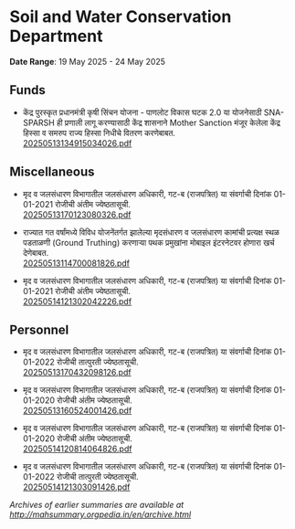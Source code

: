 # Soil and Water Conservation Department

**Date Range**: 19 May 2025 - 24 May 2025


## Funds
- केंद्र पुरस्कृत प्रधानमंत्री कृषी सिंचन योजना - पाणलोट विकास घटक 2.0 या योजनेसाठी SNA-SPARSH ही प्रणाली लागू करण्यासाठी केंद्र शासनाने Mother Sanction मंजूर केलेला केंद्र हिस्सा व समरुप राज्य हिस्सा निधीचे वितरण करणेबाबत.\
  [20250513134915034026.pdf](https://gr.maharashtra.gov.in/assets/public/20250513134915034026.pdf)

## Miscellaneous
- मृद व जलसंधारण विभागातील जलसंधारण अधिकारी, गट-ब (राजपत्रित) या संवर्गाची दिनांक 01-01-2021 रोजीची अंतीम ज्येष्ठतासूची.\
  [20250513170123080326.pdf](https://gr.maharashtra.gov.in/assets/public/20250513170123080326.pdf)

- राज्यात गत वर्षांमध्ये विविध योजनेंतर्गत झालेल्या मृदसंधारण  व जलसंधारण कामांची प्रत्यक्ष स्थळ पडताळणी (Ground Truthing) करणाऱ्या पथक प्रमुखांना मोबाइल इंटरनेटवर होणारा खर्च देणेबाबत.\
  [20250513114700081826.pdf](https://gr.maharashtra.gov.in/assets/public/20250513114700081826.pdf)

- मृद व जलसंधारण विभागातील जलसंधारण अधिकारी, गट-ब (राजपत्रित) या संवर्गाची दिनांक 01-01-2021 रोजीची अंतीम ज्येष्ठतासूची.\
  [20250514121302042226.pdf](https://gr.maharashtra.gov.in/Site/Upload/Government%20Resolutions/English/20250514121302042226.pdf)

## Personnel
- मृद व जलसंधारण विभागातील जलसंधारण अधिकारी, गट-ब (राजपत्रित) या संवर्गाची दिनांक 01-01-2022 रोजीची तात्पुरती ज्येष्ठतासूची.\
  [20250513170432098126.pdf](https://gr.maharashtra.gov.in/assets/public/20250513170432098126.pdf)

- मृद व जलसंधारण विभागातील जलसंधारण अधिकारी, गट-ब (राजपत्रित) या संवर्गाची दिनांक 01-01-2020 रोजीची अंतीम ज्येष्ठतासूची.\
  [20250513160524001426.pdf](https://gr.maharashtra.gov.in/assets/public/20250513160524001426.pdf)

- मृद व जलसंधारण विभागातील जलसंधारण अधिकारी, गट-ब (राजपत्रित) या संवर्गाची दिनांक 01-01-2020 रोजीची अंतीम ज्येष्ठतासूची.\
  [20250514120814064826.pdf](https://gr.maharashtra.gov.in/Site/Upload/Government%20Resolutions/English/20250514120814064826.pdf)

- मृद व जलसंधारण विभागातील जलसंधारण अधिकारी, गट-ब (राजपत्रित) या संवर्गाची दिनांक 01-01-2022 रोजीची तात्पुरती ज्येष्ठतासूची.\
  [20250514121303091426.pdf](https://gr.maharashtra.gov.in/Site/Upload/Government%20Resolutions/English/20250514121303091426.pdf)


*Archives of earlier summaries are available at http://mahsummary.orgpedia.in/en/archive.html*